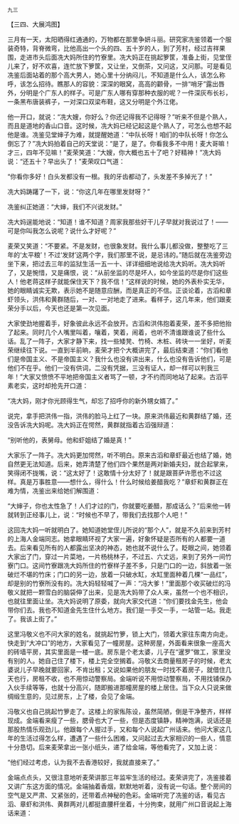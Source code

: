     九三 

   【三四、大展鸿图】

   三月有一天，太阳晒得红通通的，万物都在那里争妍斗丽。研究家冼鉴领着一个服装奇特，背脊微弯，比他高出一个头的四、五十岁的人，到了芳村，经过吉祥果围，走进市头后面冼大妈所住的竹寮里。冼大妈正在挑起箩筐，准备上街，见堂侄儿来了，好不欢喜，连忙放下箩筐，又让坐，又倒茶，又问这，又问那。可是看见冼鉴后面站着的那个高大男人，她心里十分纳闷儿，不知道是什么人，该怎么称呼，该怎么招待。瞧那人的容貌：深深的眼窝，高高的颧骨，一排“哨牙”露出唇外，分明是个广东人的样子。可是广东人哪有穿那种衣服的呢？一件深灰布长衫，一条黑布唐装裤子，一对深口双梁布鞋，这又分明是个外江佬。

   他一开口，就说：“冼大嫂，你好么？你还记得我不记得呀？”听来不但是个熟人，而且是道地的香山口音。这时候，冼大妈已经记起这是个熟人了，可怎么也想不起他是谁。冼鉴见堂婶子为难，就提醒她道：“中队长呀！咱们的中队长呀！你怎么倒忘了？”冼大妈拍着自己的天堂说：“是了，是了。你看我多不中用！麦大哥嘛！才三，四年不见嘛！”麦荣笑道：“大嫂，你大概也五十了吧？好精神！”冼大妈说：“还五十？早出头了！”麦荣叹口气道：

   “你看你多好！白头发都没有一根。我的牙齿都动了，头发差不多掉光了！”

   冼大妈踌躇了一下，说：“你这几年在哪里发财呀？”

   冼鉴纠正她道：“大婶，我们不兴说发财。”

   冼大妈逞能地说：“知道！谁不知道？周家我那些好干儿子早就对我说过了！——可是你叫我怎么说呢？说什么才好呢？”

   麦荣又笑道：“不要紧。不是发财，也很象发财。我什么事儿都没做，整整吃了三年的‘太平粮’！不过‘发财’这两个字，我们那里不说，是忌讳的。”随后就在冼鉴旁边坐下来，把过去三年的监狱生活一五一十、详详细细地说给冼大妈听。冼大妈听了，又是惋惜，又是痛恨，说：“从前坐监的尽是坏人，如今坐监的尽是你们这些人！他老蒋这样子就能保住天下？我不信！”这样说的时候，她的外表朴实无华，她的眼睛诚实无欺，表示她不是随意应酬，而是真正的不信。正谈论着，古滔和章虾领头，洪伟和黄群随后，一对、一对地走了进来。看样子，这几年来，他们跟麦荣分手以后，今天也还是第一次见面。

   大家使劲地握着手，好象彼此永远不会放开。古滔和洪伟抱着麦荣，差不多把他抬了起来。同时几个人嘴里叫着，嚷着，笑着，闹着，也听不清谁跟谁说了些什么话。乱了一阵子，大家才静下来，找一些矮凳、竹椅、木桩、砖块一一坐好，听麦荣继续往下说。一直到半前晌，麦荣才把个大概讲完了，最后结束道：“你们看他们是帝国主义、不是帝国主义？我什么也没有讲出来，什么也没有告诉他们，可是他们不在乎。他们一没有供词，二没有凭据，三没有证人，却一样可以判我三年！”大家又愤愤不平地把帝国主义者骂了一顿，才不约而同地站了起来。古滔平素老实，这时却抢先开口道：

   “冼大妈，刚才你光顾得生气，却忘了招呼你的新外甥女婿了。”

   说完，拿手把洪伟一指，洪伟的脸马上红了一块。原来洪伟最近和黄群结了婚，还没告诉冼大妈呢。冼大妈正在愕然，黄群就指着古滔强辩道：

   “别听他的，表舅母。他和虾姐结了婚是真！”

   大家乐了一阵子。冼大妈更加愕然，听不明白。原来古滔和章虾最近也结了婚，她自然更无法知道。后来，她弄清楚了他们四个果然是两对新婚夫妇，就合起掌来，笑得闭不拢嘴，说：“这太好了！这敢情十分太好了！就是跟菩萨许愿也不过这样。真是万事胜意——想什么，得什么！什么时候给姜醋我吃？”章虾和黄群正在难为情，冼鉴出来给她们解围道：

   “大婶子，你也太性急了！人们才过的门，你就要吃姜醋，那成话么？”后来他一转就转到正经事儿上，说：“时候也不早了，带我们去找那个人吧！”

   这回冼大妈一听就明白了。她知道她堂侄儿所说的“那个人”，就是不久前来到芳村的上海人金端同志。她拿眼睛环视了大家一遍，好象怀疑是否所有的人都要一道去。后来看见所有的人都露出坚决的神态，她也就不说什么了。眨眼之间，她领着大家出了门，穿过一片菜地，一片杨桃林子，不过五、六丈远，来到了另外一间竹寮门口。这间竹寮跟冼大妈所住的竹寮样子差不多，只是门口的一边，斜放着一张破烂不堪的竹床；门口的另一边，放着一只破水缸，水缸里面种着几棵“一品红”，却是别的竹寮所没有的。冼大妈轻轻喊了一声：“冯大爹！”里面那个收买破烂的冯敬义就把一颗雪白的脑袋伸了出来，见是冼大妈带了众人来，虽然一个也不相识，也就往里面让坐。冼大妈说明了原委，就向大家交代道：“你们要找金先生，他会带你们去。我也不知道金先生住什么地方。我们是一手交一手，一站管一站。我走了。我该上街了。”

   这里冯敬义也不问大家的姓名，就挑起竹箩，锁上大门，领着大家往东南方向走。快走到“大冲口”的地方，大家看见了一幢房屋。这种房屋，外面看来很象一座高大的砖墙平房，其实里面是一楼一底。房东是个老太婆，儿子在“暹罗”做工，家里没有别的人。她自己住了楼下，楼上完全空搁着。冯敬义去商量租房子的时候，老太婆说儿子早晚就要回家，不肯出租；又说如果他的朋友一时找不着房子，就借住几天也行，房租不收，也不用惊动警察局。金端听说不用惊动警察局，不用找铺保办入伙手续等等，也就十分高兴，随即搬进那幢房屋的楼上居住。当下众人只说来做绸缎生意的，见过房东，上了楼，会见了金端。

   冯敬义也自己挑起竹箩走了。这楼上的家俬陈设，虽然简陋，倒是干净整齐，样样现成。金端看来瘦了一些，腮骨也大了一些，但是态度镇静，精神饱满，说话还是那股热情乐观劲儿。他跟每个人握过手，又和每个人说起广州话来。他问大家这几年的生活过得怎么样，遭遇了一些什么困难，又问起过去大家相识的一些人，情意十分恳切。后来麦荣拿出一张小纸头，递了给金端，等他看完了，又加上说：

   “他们经过考虑，认为我不去香港较好，我就直接来了。”

   金端点点头，又很注意地听麦荣讲那三年监牢生活的经过。麦荣讲完了，冼鉴接着又讲广东这方面的情况。金端抽着香烟，默默地听着，没有说一句话。整个房间的空气是又严肃、又紧张的，还带着点神秘的色彩。金端听完了冼鉴的话，看见古滔、章虾和洪伟、黄群两对儿都挺直腰杆坐着，十分拘束，就用广州口音说起上海话来道：


